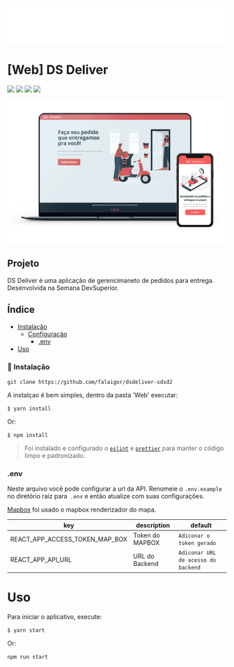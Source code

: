 <div align="center">
    <img src="https://github.com/falaigor/dsdeliver-sds2/blob/main/screenshots/logo.png?raw=true" />
</div>

# [Web] DS Deliver
![](https://img.shields.io/github/languages/count/falaigor/petlove-web?color=%23ffd666) 
![](https://img.shields.io/github/languages/top/falaigor/petlove-web?color=%23ffd666) 
![](https://img.shields.io/github/repo-size/falaigor/petlove-web?color=%23ffd666) 
![](https://img.shields.io/github/last-commit/falaigor/petlove-web?color=%23ffd666)
<br>
<div align="center">
    <img src="https://github.com/falaigor/dsdeliver-sds2/blob/main/screenshots/mockup.png?raw=true" />
</div>

## Projeto

DS Deliver é uma aplicação de gerencimaneto de pedidos para entrega. Desenvolvida na Semana DevSuperior.

## Índice
* [Instalação](#installing)
  * [Configuração](#configuring)
      * [.env](#env)
* [Uso](#usage)
  
### :rocket: Instalação
 ```
 git clone https://github.com/falaigor/dsdeliver-sdsd2
 ```
A instalçao é bem simples, dentro da pasta 'Web' executar:
```
$ yarn install
```
Or:
```
$ npm install
```
> Foi instalado e configurado o [`eslint`](https://eslint.org/) e [`prettier`](https://prettier.io/) para manter o código limpo e padronizado.

### .env
Neste arquivo você pode configurar a url da API. Renomeie o `.env.example` no diretório raiz para` .env` e então atualize com suas configurações.

[Mapbox](https://www.mapbox.com) foi usado o mapbox renderizador do mapa.

key|description|default
---|---|---
REACT_APP_ACCESS_TOKEN_MAP_BOX|Token do MAPBOX|`Adiconar o token gerado`
REACT_APP_API_URL|URL do Backend|`Adiconar URL de acesso do backend`

# Uso
Para iniciar o aplicativo, execute:
```
$ yarn start
```
Or:
```
npm run start
```
